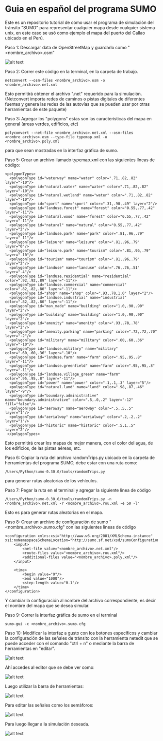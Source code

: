 # Guia en español del programa SUMO
Este es un repositorio tutorial de cómo usar el programa de simulación del tránsito "SUMO" para representar cualquier mapa desde cualquier sistema unix, en este caso se usó como ejemplo el mapa del puerto del Callao ubicado en el Perú.

Paso 1: Descargar data de OpenStreetMap y guardarlo como "<nombre_archivo>.osm"

![alt text](Images/mapacallao.png "Mapa del puerto del Callao")

Paso 2: Correr este código en la terminal, en la carpeta de trabajo.

```
netconvert --osm-files <nombre_archivo>.osm -o <nombre_archivo>.net.xml
```

Esto permitirá obtener el archivo ".net" requerido para la simulación. (Netconvert importa redes de caminos o pistas digitales de diferentes fuentes y genera las redes de las autovías que se pueden usar por otras herramientas de este paquete)

Paso 3: Agregar los "polygons" estas son las características del mapa en general (areas verdes, edificios, etc)

```
polyconvert --net-file <nombre_archivo>.net.xml --osm-files <nombre_archivo>.osm --type-file typemap.xml -o <nombre_archivo>.poly.xml
```

para que sean mostradas en la interfaz gráfica de sumo.

Paso 5: Crear un archivo llamado typemap.xml con las siguientes líneas de código:

```
<polygonTypes>
  <polygonType id="waterway" name="water" color=".71,.82,.82" layer="-10"/>
  <polygonType id="natural.water" name="water" color=".71,.82,.82" layer="-10"/>
  <polygonType id="natural.wetland" name="water" color=".71,.82,.82" layer="-10"/>
  <polygonType id="sport" name="sport" color=".31,.90,.49" layer="2"/>
  <polygonType id="landuse.forest" name="forest" color="0.55,.77,.42" layer="-11"/>
  <polygonType id="natural.wood" name="forest" color="0.55,.77,.42" layer="-11"/>
  <polygonType id="natural" name="natural" color="0.55,.77,.42" layer="2"/>
  <polygonType id="landuse.park" name="park" color=".81,.96,.79" layer="-11"/>
  <polygonType id="leisure" name="leisure" color=".81,.96,.79" layer="0"/>
  <polygonType id="leisure.park" name="tourism" color=".81,.96,.79" layer="-10"/>
  <polygonType id="tourism" name="tourism" color=".81,.96,.79" layer="2"/>
  <polygonType id="landuse" name="landuse" color=".76,.76,.51" layer="-4"/>
  <polygonType id="landuse.residential" name="residential" color=".92,.92,.89" layer="-11"/>
  <polygonType id="landuse.commercial" name="commercial" color=".82,.82,.80" layer="-11"/>
  <polygonType id="shop" name="shop" color=".93,.78,1.0" layer="2"/>
  <polygonType id="landuse.industrial" name="industrial" color=".82,.82,.80" layer="-11"/>
  <polygonType id="man_made" name="building" color="1.0,.90,.90" layer="2"/>
  <polygonType id="building" name="building" color="1.0,.90,.90" layer="2"/>
  <polygonType id="amenity" name="amenity" color=".93,.78,.78" layer="2"/>
  <polygonType id="amenity.parking" name="parking" color=".72,.72,.70" layer="-2"/>
  <polygonType id="military" name="military" color=".60,.60,.36" layer="-10"/>
  <polygonType id="landuse.military" name="military" color=".60,.60,.36" layer="-10"/>
  <polygonType id="landuse.farm" name="farm" color=".95,.95,.8" layer="-11"/>
  <polygonType id="landuse.greenfield" name="farm" color=".95,.95,.8" layer="-11"/>
  <polygonType id="landuse.village_green" name="farm" color=".95,.95,.8" layer="-11"/>
  <polygonType id="power" name="power" color=".1,.1,.3" layer="5"/>
  <polygonType id="natural.land" name="land" color=".98,.87,.46" layer="-9"/>
  <polygonType id="boundary.administrative" name="boundary.administrative" color=".5,.0,.2" layer="-12" fill="false"/>
  <polygonType id="aeroway" name="aeroway" color=".5,.5,.5" layer="1"/>
  <polygonType id="aerialway" name="aerialway" color=".2,.2,.2" layer="1"/>
  <polygonType id="historic" name="historic" color=".5,1,.5" layer="2"/>
 </polygonTypes>
```

Esto permitirá crear los mapas de mejor manera, con el color del agua, de los edificios, de las pistas aéreas, etc.

Paso 6: Copiar la ruta del archivo randomTrips.py ubicado en la carpeta de herramientas del programa SUMO, debe estar con una ruta como:

```
/Users/Python/sumo-0.30.0/tools/randomTrips.py
```

para generar rutas aleatorias de los vehículos.

Paso 7: Pegar la ruta en el terminal y agregar la siguiente linea de código

```
/Users/Python/sumo-0.30.0/tools/randomTrips.py -n <nombre_archivo>.net.xml -r <nombre_archivo>.rou.xml -e 50 -l"
```

Esto es para generar rutas aleatorias en el mapa.

Paso 8: Crear un archivo de configuración de sumo "<nombre_archivo>.sumo.cfg" con las siguientes líneas de código


```
<configuration xmlns:xsi="http://www.w3.org/2001/XMLSchema-instance"  xsi:noNamespaceSchemaLocation="http://sumo.sf.net/xsd/sumoConfiguration.xsd">
    <input>
        <net-file value="<nombre_archivo>.net.xml"/>
        <route-files value="<nombre_archivo>.rou.xml"/>
        <additional-files value="<nombre_archivo>.poly.xml"/>
    </input>

    <time>
        <begin value="0"/>
        <end value="1000"/>
        <step-length value="0.1"/>
    </time>
</configuration>
```

Y cambiar la configuración al nombre del archivo correspondiente, es decir el nombre del mapa que se desea simular.

Paso 9: Correr la interfaz gráfica de sumo en el terminal 

```
sumo-gui -c <nombre_archivo>.sumo.cfg
```

Paso 10: Modificar la interfaz a gusto con los botones específicos y cambiar la configuración de las señales de tránsito con la herramienta netedit que se puede acceder con el comando "ctrl + n" o mediante la barra de herramientas en "editar".

![alt text](Images/netedit.png "Editor de mapa")

Ahí accedes al editor que se debe ver como:

![alt text](Images/semaforos.png "Editor de señales de tránsito")

Luego utilizar la barra de herramientas:

![alt text](Images/barra_herramientas.png "Barra de herramientas")

Para editar las señales como los semáforos:

![alt text](Images/editar_semaforo.png "Edición de señales")

Para luego llegar a la simulación deseada.

![alt text](Images/sumo_callao_output.gif "Simulación final")
